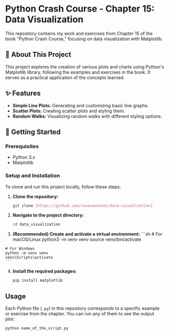 # Python Crash Course - Chapter 15: Data Visualization

This repository contains my work and exercises from Chapter 15 of the book "Python Crash Course," focusing on data visualization with Matplotlib.

## 📖 About This Project

This project explores the creation of various plots and charts using Python's Matplotlib library, following the examples and exercises in the book. It serves as a practical application of the concepts learned.

## ✨ Features

* **Simple Line Plots:** Generating and customizing basic line graphs.
* **Scatter Plots:** Creating scatter plots and styling them.
* **Random Walks:** Visualizing random walks with different styling options.


## 🚀 Getting Started

### Prerequisites

* Python 3.x
* Matplotlib

### Setup and Installation

To clone and run this project locally, follow these steps:

1.  **Clone the repository:**
    ```sh
    git clone [https://github.com/roxanavnunez/data-visualization]
    ```
2.  **Navigate to the project directory:**
    ```sh
    cd data_visualization
    ```
3.   **(Recommended) Create and activate a virtual environment:**
    ```sh
    # For macOS/Linux
    python3 -m venv venv
    source venv/bin/activate

    # For Windows
    python -m venv venv
    venv\Scripts\activate
    ```

4. **Install the required packages:**
    ```sh
    pip install matplotlib
    ```

## Usage

Each Python file (`.py`) in this repository corresponds to a specific example or exercise from the chapter. You can run any of them to see the output plot:

```sh
python name_of_the_script.py